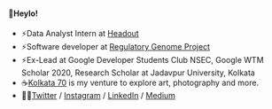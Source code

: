 #### 👋Heylo!
- ⚡Data Analyst Intern at [Headout](https://www.headout.com/)
- ⚡Software developer at [Regulatory Genome Project](https://www.cam.ac.uk/research/news/cambridge-launches-regulatory-genome-project)
- ⚡Ex-Lead at Google Developer Students Club NSEC, Google WTM Scholar 2020, Research Scholar at Jadavpur University, Kolkata
- ☕[Kolkata 70](http://www.rajwrita.com/kol70/) is my venture to explore art, photography and more.
- 🙋‍♀️[Twitter](https://twitter.com/rajwrita) / [Instagram](https://www.instagram.com/rajwrita/) / [LinkedIn](https://www.linkedin.com/in/rajwrita-nath/) / [Medium](https://medium.com/@rajwrita)
